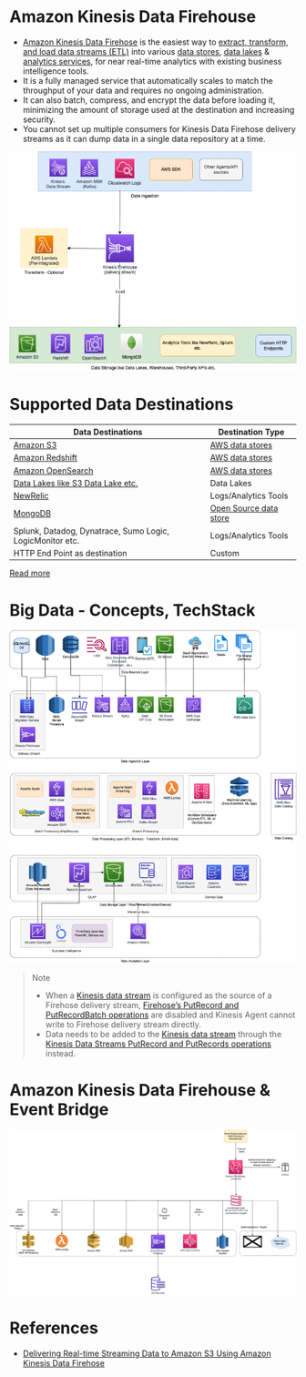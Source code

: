 # Amazon Kinesis Data Firehouse
- [Amazon Kinesis Data Firehose](https://aws.amazon.com/kinesis/data-firehose/) is the easiest way to [extract, transform, and load data streams (ETL)](../../../../6_BigDataServices/DataProcessing/ETL.md) into various [data stores](../../../6_DatabaseServices), [data lakes](../../StorageDBs/DataLakes) & [analytics services](../../DataAnalytics), for near real-time analytics with existing business intelligence tools.
- It is a fully managed service that automatically scales to match the throughput of your data and requires no ongoing administration. 
- It can also batch, compress, and encrypt the data before loading it, minimizing the amount of storage used at the destination and increasing security.
- You cannot set up multiple consumers for Kinesis Data Firehose delivery streams as it can dump data in a single data repository at a time.

![](AWS-Kinesis-Firehouse.drawio.png)

# Supported Data Destinations

| Data Destinations                                                                                     | Destination Type                                         |
|-------------------------------------------------------------------------------------------------------|----------------------------------------------------------|
| [Amazon S3](../../../7_StorageServices/3_ObjectStorageS3/Readme.md)                                | [AWS data stores](../../../6_DatabaseServices)        |
| [Amazon Redshift](../../StorageDBs/DataWarehouse/AmazonRedshift.md)                                | [AWS data stores](../../../6_DatabaseServices)        |
| [Amazon OpenSearch](../../../6_DatabaseServices/Search-Databases/AmazonOpenSearch.md)                        | [AWS data stores](../../../6_DatabaseServices)        |
| [Data Lakes like S3 Data Lake etc.](../../StorageDBs/DataLakes)                                    | Data Lakes                                               |
| [NewRelic](https://docs.aws.amazon.com/AmazonCloudWatch/latest/logs/SubscriptionFilters.html)         | Logs/Analytics Tools                                     |
| [MongoDB](../../../../3_DatabaseServices/10_Document-Databases/MongoDB.md) | [Open Source data store](../../../6_DatabaseServices) |
| Splunk, Datadog, Dynatrace, Sumo Logic, LogicMonitor etc.                                             | Logs/Analytics Tools                                     |
| HTTP End Point as destination                                                                         | Custom                                                   |

[Read more](https://aws.amazon.com/kinesis/data-firehose/faqs/)

# Big Data - Concepts, TechStack

![](../../../../6_BigDataServices/Data-Architecture-ETL-Ingestion-Processing-Analytics.png)

> Note
> - When a [Kinesis data stream](../../../5_MessageBrokerServices/AmazonKinesis/AmazonKinesisDataStreams.md) is configured as the source of a Firehose delivery stream, [Firehose’s PutRecord and PutRecordBatch operations](../../../5_MessageBrokerServices/AmazonKinesis/AmazonKinesisDataStreams.md) are disabled and Kinesis Agent cannot write to Firehose delivery stream directly.
> - Data needs to be added to the [Kinesis data stream](../../../5_MessageBrokerServices/AmazonKinesis/AmazonKinesisDataStreams.md) through the [Kinesis Data Streams PutRecord and PutRecords operations](../../../5_MessageBrokerServices/AmazonKinesis/AmazonKinesisDataStreams.md) instead.

# Amazon Kinesis Data Firehouse & Event Bridge

![](../../../5_MessageBrokerServices/assests/eventbridge/EventBridge.png)

# References
- [Delivering Real-time Streaming Data to Amazon S3 Using Amazon Kinesis Data Firehose](https://towardsdatascience.com/delivering-real-time-streaming-data-to-amazon-s3-using-amazon-kinesis-data-firehose-2cda5c4d1efe)